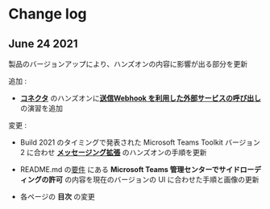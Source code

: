 # Change log

## June 24 2021

製品のバージョンアップにより、ハンズオンの内容に影響が出る部分を更新

追加 :

- [**コネクタ**](Ex06.md) のハンズオンに[**送信Webhook を利用した外部サービスの呼び出し**](https://github.com/osamum/Easyway-for-MSTeamsAppDev/blob/master/Ex06.md#%E3%82%BF%E3%82%B9%E3%82%AF-2--%E9%80%81%E4%BF%A1outgoing-webhook-%E3%82%92%E5%88%A9%E7%94%A8%E3%81%97%E3%81%9F%E5%A4%96%E9%83%A8%E3%82%B5%E3%83%BC%E3%83%93%E3%82%B9%E3%81%AE%E5%91%BC%E3%81%B3%E5%87%BA%E3%81%97)の演習を追加



変更 :

- Build 2021 のタイミングで発表された Microsoft Teams Toolkit バージョン 2 に合わせ [**メッセージング拡張**](Ex04.md) のハンズオンの手順を更新

- README.md の[要件](https://github.com/osamum/Easyway-for-MSTeamsAppDev#%E8%A6%81%E4%BB%B6) にある **Microsoft Teams 管理センターでサイドローディングの許可** の内容を現在のバージョンの UI に合わせた手順と画像の更新

- 各ページの **目次** の変更